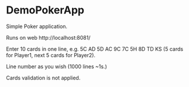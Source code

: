 # DemoPokerApp

Simple Poker application.

Runs on web http://localhost:8081/

Enter 10 cards in one line, e.g. 5C AD 5D AC 9C 7C 5H 8D TD KS (5 cards for Player1, next 5 cards for Player2).

Line number as you wish (1000 lines ~1s.)

Cards validation is not applied.
